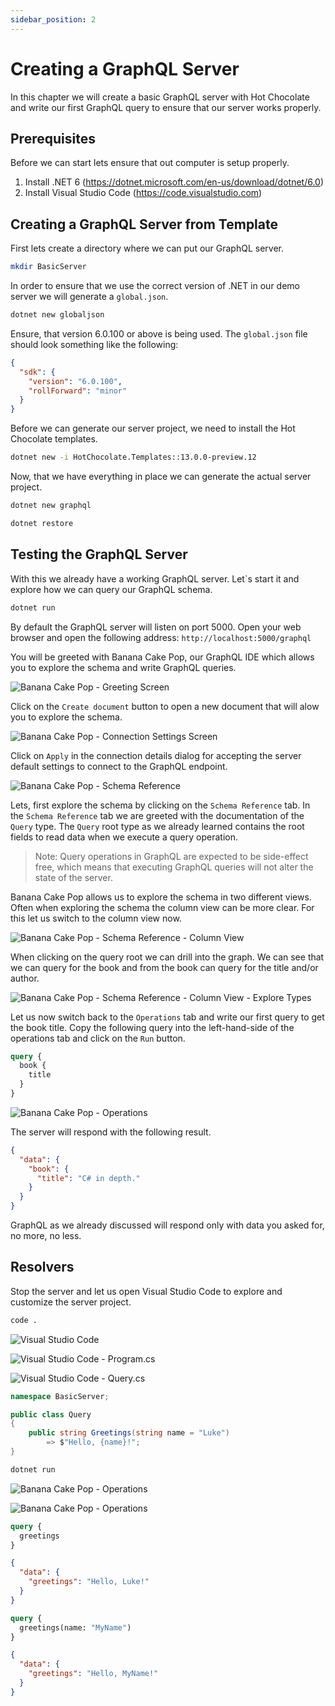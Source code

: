```yaml
---
sidebar_position: 2
---
```


# Creating a GraphQL Server

In this chapter we will create a basic GraphQL server with Hot Chocolate and write our first GraphQL query to ensure that our server works properly.

## Prerequisites

Before we can start lets ensure that out computer is setup properly.

1. Install .NET 6 (https://dotnet.microsoft.com/en-us/download/dotnet/6.0)
3. Install Visual Studio Code (https://code.visualstudio.com)

## Creating a GraphQL Server from Template

First lets create a directory where we can put our GraphQL server.

```bash
mkdir BasicServer
```

In order to ensure that we use the correct version of .NET in our demo server we will generate a `global.json`.

```bash
dotnet new globaljson
```

Ensure, that version 6.0.100 or above is being used. The `global.json` file should look something like the following:

```json
{
  "sdk": {
    "version": "6.0.100",
    "rollForward": "minor"
  }
}
```

Before we can generate our server project, we need to install the Hot Chocolate templates.

```bash
dotnet new -i HotChocolate.Templates::13.0.0-preview.12
```

Now, that we have everything in place we can generate the actual server project.

```bash
dotnet new graphql
```

```bash
dotnet restore
```

## Testing the GraphQL Server

With this we already have a working GraphQL server. Let`s start it and explore how we can query our GraphQL schema.

```bash
dotnet run
```

By default the GraphQL server will listen on port 5000. Open your web browser and open the following address: `http://localhost:5000/graphql`

You will be greeted with Banana Cake Pop, our GraphQL IDE which allows you to explore the schema and write GraphQL queries.

![Banana Cake Pop - Greeting Screen](images/bcp-1.png)

Click on the `Create document` button to open a new document that will alow you to explore the schema.

![Banana Cake Pop - Connection Settings Screen](images/bcp-2.png)

Click on `Apply` in the connection details dialog for accepting the server default settings to connect to the GraphQL endpoint.

![Banana Cake Pop - Schema Reference](images/bcp-3.png)

Lets, first explore the schema by clicking on the `Schema Reference` tab. In the `Schema Reference` tab we are greeted with the documentation of the `Query` type. The `Query` root type as we already learned contains the root fields to read data when we execute a query operation. 

> Note: Query operations in GraphQL are expected to be side-effect free, which means that executing GraphQL queries will not alter the state of the server.

Banana Cake Pop allows us to explore the schema in two different views. Often when exploring the schema the column view can be more clear. For this let us switch to the column view now.

![Banana Cake Pop - Schema Reference - Column View](images/bcp-4.png)

When clicking on the query root we can drill into the graph. We can see that we can query for the book and from the book can query for the title and/or author.

![Banana Cake Pop - Schema Reference - Column View - Explore Types](images/bcp-5.png)

Let us now switch back to the `Operations` tab and write our first query to get the book title. Copy the following query into the left-hand-side of the operations tab and click on the `Run` button.

```graphql
query {
  book {
    title
  }
}
```

![Banana Cake Pop - Operations](images/bcp-6.png)

The server will respond with the following result.

```json
{
  "data": {
    "book": {
      "title": "C# in depth."
    }
  }
}
```

GraphQL as we already discussed will respond only with data you asked for, no more, no less.

## Resolvers

Stop the server and let us open Visual Studio Code to explore and customize the server project.

```bash
code .
```

![Visual Studio Code ](images/code-1.png)

![Visual Studio Code - Program.cs](images/code-2.png)

![Visual Studio Code - Query.cs](images/code-3.png)

```csharp title="/Query.cs"
namespace BasicServer;

public class Query
{
    public string Greetings(string name = "Luke")
        => $"Hello, {name}!";
}
```

```bash
dotnet run
```

![Banana Cake Pop - Operations](images/bcp-7.png)

![Banana Cake Pop - Operations](images/bcp-8.png)

```graphql
query {
  greetings
}
```

```json
{
  "data": {
    "greetings": "Hello, Luke!"
  }
}
```

```graphql
query {
  greetings(name: "MyName")
}
```

```json
{
  "data": {
    "greetings": "Hello, MyName!"
  }
}
```